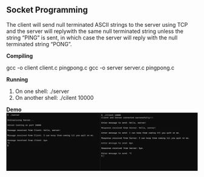 ## Socket Programming
The client will send null terminated ASCII strings to the server using TCP and the server will replywith the same null terminated string unless the string “PING” is sent, in which case the server will reply with the null terminated string “PONG”.

**Compiling**

gcc -o client client.c pingpong.c
gcc -o server server.c pingpong.c

**Running**

1) On one shell: ./server
2) On another shell: ./cilent 10000

**Demo**
![Demo Image](/demo.jpg)
